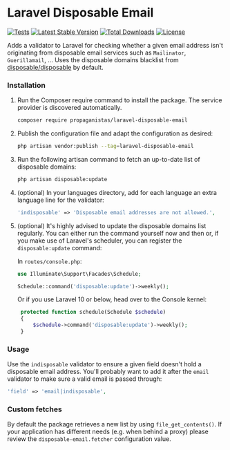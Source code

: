 # Laravel Disposable Email

[![Tests](https://github.com/Propaganistas/Laravel-Disposable-Email/actions/workflows/tests.yml/badge.svg?branch=master)](https://github.com/Propaganistas/Laravel-Disposable-Email/actions/workflows/tests.yml)
[![Latest Stable Version](https://poser.pugx.org/propaganistas/laravel-disposable-email/v/stable)](https://packagist.org/packages/propaganistas/laravel-disposable-email)
[![Total Downloads](https://poser.pugx.org/propaganistas/laravel-disposable-email/downloads)](https://packagist.org/packages/propaganistas/laravel-disposable-email)
[![License](https://poser.pugx.org/propaganistas/laravel-disposable-email/license)](https://packagist.org/packages/propaganistas/laravel-disposable-email)

Adds a validator to Laravel for checking whether a given email address isn't originating from disposable email services such as `Mailinator`, `Guerillamail`, ...
Uses the disposable domains blacklist from [disposable/disposable](https://github.com/disposable/disposable) by default.

### Installation

1. Run the Composer require command to install the package. The service provider is discovered automatically.

    ```bash
    composer require propaganistas/laravel-disposable-email
    ```

2. Publish the configuration file and adapt the configuration as desired:

    ```bash
    php artisan vendor:publish --tag=laravel-disposable-email
    ```

3. Run the following artisan command to fetch an up-to-date list of disposable domains:
    
    ```bash
    php artisan disposable:update
    ```

4. (optional) In your languages directory, add for each language an extra language line for the validator:

    ```php
    'indisposable' => 'Disposable email addresses are not allowed.',
    ```

5. (optional) It's highly advised to update the disposable domains list regularly. You can either run the command yourself now and then or, if you make use of Laravel's scheduler, you can register the `disposable:update` command: 

   In `routes/console.php`:
    ```php
    use Illuminate\Support\Facades\Schedule;
    
    Schedule::command('disposable:update')->weekly();
    ```

    Or if you use Laravel 10 or below, head over to the Console kernel:
   ```php
    protected function schedule(Schedule $schedule)
    {
        $schedule->command('disposable:update')->weekly();
    }
    ```
### Usage

Use the `indisposable` validator to ensure a given field doesn't hold a disposable email address. You'll probably want to add it after the `email` validator to make sure a valid email is passed through:

```php
'field' => 'email|indisposable',
```

### Custom fetches

By default the package retrieves a new list by using `file_get_contents()`. 
If your application has different needs (e.g. when behind a proxy) please review the `disposable-email.fetcher` configuration value.
